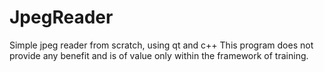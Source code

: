 # JpegReader
Simple jpeg reader from scratch, using qt and c++
This program does not provide any benefit and is of value only within the framework of training.